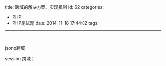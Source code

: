 title: 跨域的解决方案、实现机制
id: 62
categories:
  - PHP
  - PHP笔试题
date: 2014-11-18 17:44:02
tags:
---

&nbsp;

jsonp跨域

session 跨域；